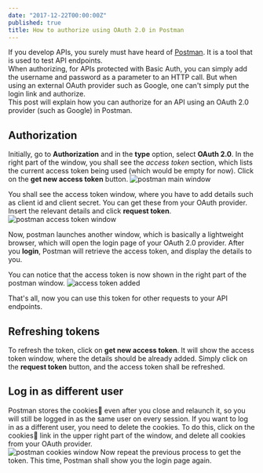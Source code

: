 ```yaml
---
date: "2017-12-22T00:00:00Z"
published: true
title: How to authorize using OAuth 2.0 in Postman
---
```


If you develop APIs, you surely must have heard of [Postman](https://www.getpostman.com/). It is a tool that is used to test API endpoints.  
When authorizing, for APIs protected with Basic Auth, you can simply add the username and password as a parameter to an HTTP call. But when using an external OAuth provider such as Google, one can't simply put the login link and authorize.   
This post will explain how you can authorize for an API using an OAuth 2.0 provider (such as Google) in Postman.

## Authorization
Initially, go to **Authorization** and in the **type** option, select **OAuth 2.0**. In the right part of the window, you shall see the _access token_ section, which lists the current access token being used (which would be empty for now). Click on the **get new access token** button.
![postman main window](/img/Postman-main-window.png)

You shall see the access token window, where you have to add details such as client id and client secret. You can get these from your OAuth provider. Insert the relevant details and click **request token**.
![postman access token window](/img/postman-token-window.png)

Now, postman launches another window, which is basically a lightweight browser, which will open the login page of your OAuth 2.0 provider. After you **login**, Postman will retrieve the access token, and display the details to you.

You can notice that the access token is now shown in the right part of the postman window.
![access token added](/img/access-token-added.png)

That's all, now you can use this token for other requests to your API endpoints.

## Refreshing tokens
To refresh the token, click on **get new access token**. It will show the access token window, where the details should be already added. Simply click on the **request token** button, and the access token shall be refreshed.

## Log in as different user
Postman stores the cookies🍪 even after you close and relaunch it, so you will still be logged in as the same user on every session. If you want to log in as a different user, you need to delete the cookies. To do this, click on the cookies🍪 link in the upper right part of the window, and delete all cookies from your OAuth provider.  
![postman cookies window](/img/postman-manage-cookies.png)
Now repeat the previous process to get the token. This time, Postman shall show you the login page again.
